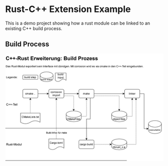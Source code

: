 
# Rust-C++ Extension Example

This is a demo project showing how a rust module can be linked to an existing
C++ build process.

## Build Process

![Rust-C++ Build Process](rust_c_simple.drawio.png)